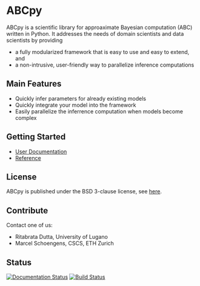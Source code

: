 # ABCpy 

ABCpy is a scientific library for approaximate Bayesian computation (ABC)
written in Python. It addresses the needs of domain scientists and data
scientists by providing

* a fully modularized framework that is easy to use and easy to extend, and
* a non-intrusive, user-friendly way to parallelize inference computations

## Main Features
* Quickly infer parameters for already existing models
* Quickly integrate your model into the framework
* Easily parallelize the inferrence computation when models become complex

## Getting Started
* [User Documentation](http://abcpy.readthedocs.io/en/latest/README.html)
* [Reference](http://abcpy.readthedocs.io/en/latest/abcpy.html)

## License
ABCpy is published under the BSD 3-clause license, see [here](LICENSE).

## Contribute
Contact one of us:
* Ritabrata Dutta, University of Lugano
* Marcel Schoengens, CSCS, ETH Zurich

## Status
[![Documentation Status](https://readthedocs.org/projects/abcpy/badge/?version=latest)](http://abcpy.readthedocs.io/en/latest/?badge=latest)
[![Build Status](https://travis-ci.org/mschoengens/abcpy.svg?branch=master)](https://travis-ci.org/mschoengens/abcpy)


